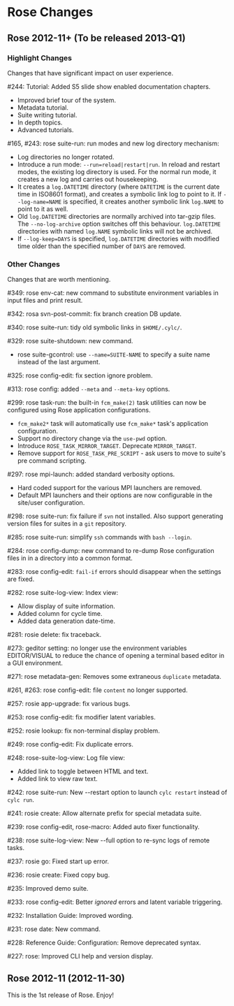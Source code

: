 # Rose Changes

## Rose 2012-11+ (To be released 2013-Q1)

### Highlight Changes

Changes that have significant impact on user experience.

\#244: Tutorial: Added S5 slide show enabled documentation chapters.
* Improved brief tour of the system.
* Metadata tutorial.
* Suite writing tutorial.
* In depth topics.
* Advanced tutorials.

\#165, #243: rose suite-run: run modes and new log directory mechanism:
* Log directories no longer rotated.
* Introduce a run mode: `--run=reload|restart|run`.
  In reload and restart modes, the existing log directory is used.
  For the normal run mode, it creates a new log and carries out housekeeping.
* It creates a `log.DATETIME` directory (where `DATETIME` is the current date
  time in ISO8601 format), and creates a symbolic link log to point to it. If
  `--log-name=NAME` is specified, it creates another symbolic link `log.NAME`
  to point to it as well.
* Old `log.DATETIME` directories are normally archived into tar-gzip files. The
  `--no-log-archive` option switches off this behaviour. `log.DATETIME`
  directories with named `log.NAME` symbolic links will not be archived.
* If `--log-keep=DAYS` is specified, `log.DATETIME` directories with modified
  time older than the specified number of `DAYS` are removed.

### Other Changes

Changes that are worth mentioning.

\#349: rose env-cat: new command to substitute environment variables in input files and print result.

\#342: rosa svn-post-commit: fix branch creation DB update.

\#340: rose suite-run: tidy old symbolic links in `$HOME/.cylc/`.

\#329: rose suite-shutdown: new command.
* rose suite-gcontrol: use `--name=SUITE-NAME` to specify a suite name instead of the last argument.

\#325: rose config-edit: fix section ignore problem.

\#313: rose config: added `--meta` and `--meta-key` options.

\#299: rose task-run: the built-in `fcm_make(2)` task utilities can
now be configured using Rose application configurations.
* `fcm_make2*` task will automatically use `fcm_make*` task's application configuration.
* Support no directory change via the `use-pwd` option.
* Introduce `ROSE_TASK_MIRROR_TARGET`. Deprecate `MIRROR_TARGET`.
* Remove support for `ROSE_TASK_PRE_SCRIPT` - ask users to move to suite's pre command scripting.

\#297: rose mpi-launch: added standard verbosity options.
* Hard coded support for the various MPI launchers are removed.
* Default MPI launchers and their options are now configurable in the site/user configuration.

\#298: rose suite-run: fix failure if `svn` not installed.
Also support generating version files for suites in a `git` repository.

\#285: rose suite-run: simplify `ssh` commands with `bash --login`.

\#284: rose config-dump: new command to re-dump Rose configuration files in
in a directory into a common format.

\#283: rose config-edit: `fail-if` errors should disappear when the settings
are fixed.

\#282: rose suite-log-view: Index view:
* Allow display of suite information.
* Added column for cycle time.
* Added data generation date-time.

\#281: rosie delete: fix traceback.

\#273: geditor setting: no longer use the environment variables EDITOR/VISUAL
to reduce the chance of opening a terminal based editor in a GUI environment.

\#271: rose metadata-gen: Removes some extraneous `duplicate` metadata.

\#261, #263: rose config-edit: file `content` no longer supported.

\#257: rosie app-upgrade: fix various bugs.

\#253: rose config-edit: fix modifier latent variables.

\#252: rosie lookup: fix non-terminal display problem.

\#249: rose config-edit: Fix duplicate errors.

\#248: rose-suite-log-view: Log file view:
* Added link to toggle between HTML and text.
* Added link to view raw text.

\#242: rose suite-run: New --restart option to launch `cylc restart` instead of
`cylc run`.

\#241: rosie create: Allow alternate prefix for special metadata suite.

\#239: rose config-edit, rose-macro: Added auto fixer functionality.

\#238: rose suite-log-view: New --full option to re-sync logs of remote tasks.

\#237: rosie go: Fixed start up error.

\#236: rosie create: Fixed copy bug.

\#235: Improved demo suite.

\#233: rose config-edit: Better *ignored* errors and latent variable triggering.

\#232: Installation Guide: Improved wording.

\#231: rose date: New command.

\#228: Reference Guide: Configuration: Remove deprecated syntax.

\#227: rose: Improved CLI help and version display.

## Rose 2012-11 (2012-11-30)

This is the 1st release of Rose. Enjoy!
